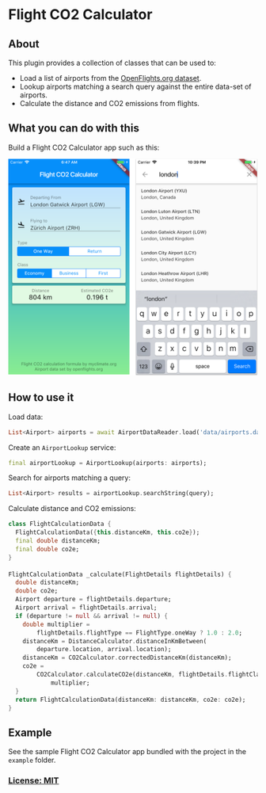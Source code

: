 # Flight CO2 Calculator 

## About

This plugin provides a collection of classes that can be used to:

- Load a list of airports from the [OpenFlights.org dataset](https://openflights.org/data.html).
- Lookup airports matching a search query against the entire data-set of airports. 
- Calculate the distance and CO2 emissions from flights.

## What you can do with this

Build a Flight CO2 Calculator app such as this:

![](screenshots/FlightCalculator-screenshots.png)

## How to use it

Load data:

```dart
List<Airport> airports = await AirportDataReader.load('data/airports.dat');
```

Create an `AirportLookup` service:

```dart
final airportLookup = AirportLookup(airports: airports);
```

Search for airports matching a query:

```dart
List<Airport> results = airportLookup.searchString(query);
```

Calculate distance and CO2 emissions:

```dart
class FlightCalculationData {
  FlightCalculationData({this.distanceKm, this.co2e});
  final double distanceKm;
  final double co2e;
}

FlightCalculationData _calculate(FlightDetails flightDetails) {
  double distanceKm;
  double co2e;
  Airport departure = flightDetails.departure;
  Airport arrival = flightDetails.arrival;
  if (departure != null && arrival != null) {
    double multiplier =
        flightDetails.flightType == FlightType.oneWay ? 1.0 : 2.0;
    distanceKm = DistanceCalculator.distanceInKmBetween(
        departure.location, arrival.location);
    distanceKm = CO2Calculator.correctedDistanceKm(distanceKm);
    co2e =
        CO2Calculator.calculateCO2e(distanceKm, flightDetails.flightClass) *
            multiplier;
  }
  return FlightCalculationData(distanceKm: distanceKm, co2e: co2e);
}
```

## Example

See the sample Flight CO2 Calculator app bundled with the project in the `example` folder.

### [License: MIT](LICENSE)